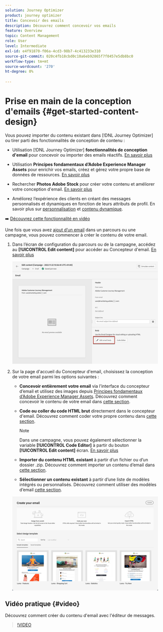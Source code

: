 ```yaml
---
solution: Journey Optimizer
product: journey optimizer
title: Concevoir des emails
description: Découvrez comment concevoir vos emails
feature: Overview
topic: Content Management
role: User
level: Intermediate
exl-id: e4f91870-f06a-4cd3-98b7-4c413233e310
source-git-commit: 020c4fb18cbd0c10a6eb92865f7f0457e5db8bc0
workflow-type: tm+mt
source-wordcount: '270'
ht-degree: 0%

---
```


# Prise en main de la conception d&#39;emails {#get-started-content-design}

Vous pouvez importer du contenu existant dans [!DNL Journey Optimizer] ou tirer parti des fonctionnalités de conception de contenu :

* Utilisation [!DNL Journey Optimizer] **fonctionnalités de conception d&#39;email** pour concevoir ou importer des emails réactifs. [En savoir plus](content-from-scratch.md)

* Utilisation **Principes fondamentaux d’Adobe Experience Manager Assets** pour enrichir vos emails, créez et gérez votre propre base de données de ressources. [En savoir plus](assets-essentials.md)

* Rechercher **Photos Adobe Stock** pour créer votre contenu et améliorer votre conception d&#39;email. [En savoir plus](stock.md)

* Améliorez l’expérience des clients en créant des messages personnalisés et dynamiques en fonction de leurs attributs de profil. En savoir plus sur [personnalisation](../personalization/personalize.md) et [contenu dynamique](../personalization/get-started-dynamic-content.md).

➡️ [Découvrez cette fonctionnalité en vidéo](#video)

Une fois que vous avez [ajout d’un email](create-email.md) dans un parcours ou une campagne, vous pouvez commencer à créer le contenu de votre email.

1. Dans l’écran de configuration du parcours ou de la campagne, accédez au **[!UICONTROL Edit content]** pour accéder au Concepteur d&#39;email. [En savoir plus](create-email.md#define-email-content)

   ![](assets/email_designer_edit_email_body.png)

1. Sur la page d&#39;accueil du Concepteur d&#39;email, choisissez la conception de votre email parmi les options suivantes :

   * **Concevoir entièrement votre email** via l’interface du concepteur d’email et utilisez des images depuis [Principes fondamentaux d’Adobe Experience Manager Assets](assets-essentials.md). Découvrez comment concevoir le contenu de votre email dans [cette section](content-from-scratch.md).

   * **Code ou coller du code HTML brut** directement dans le concepteur d&#39;email. Découvrez comment coder votre propre contenu dans [cette section](code-content.md).

      >[!NOTE]
      >
      >Dans une campagne, vous pouvez également sélectionner la variable **[!UICONTROL Code Editor]** à partir du bouton **[!UICONTROL Edit content]** écran. [En savoir plus](create-email.md#define-email-content)


   * **Importer du contenu HTML existant** à partir d’un fichier ou d’un dossier .zip. Découvrez comment importer un contenu d’email dans [cette section](existing-content.md).

   * **Sélectionner un contenu existant** à partir d’une liste de modèles intégrés ou personnalisés. Découvrez comment utiliser des modèles d’email [cette section](email-templates.md).

   ![](assets/email_designer_create_options.png)

## Vidéo pratique {#video}

Découvrez comment créer du contenu d&#39;email avec l&#39;éditeur de messages.

>[!VIDEO](https://video.tv.adobe.com/v/334150?quality=12)